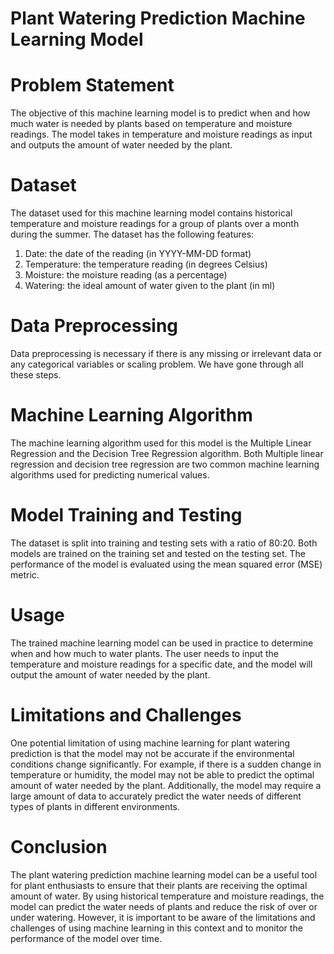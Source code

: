 # Plant Watering Prediction Machine Learning Model
# Problem Statement
The objective of this machine learning model is to predict when and how much water is needed by plants based on temperature and moisture readings. The model takes in temperature and moisture readings as input and outputs the amount of water needed by the plant.

# Dataset
The dataset used for this machine learning model contains historical temperature and moisture readings for a group of plants over a month during the summer. The dataset has the following features:

1. Date: the date of the reading (in YYYY-MM-DD format)
2. Temperature: the temperature reading (in degrees Celsius)
3. Moisture: the moisture reading (as a percentage)
4. Watering: the ideal amount of water given to the plant (in ml)

# Data Preprocessing
Data preprocessing is necessary if there is any missing or irrelevant data or any categorical variables or scaling problem. We have gone through all these steps.

# Machine Learning Algorithm
The machine learning algorithm used for this model is the Multiple Linear Regression and the Decision Tree Regression algorithm. Both Multiple linear regression and decision tree regression are two common machine learning algorithms used for predicting numerical values.

# Model Training and Testing
The dataset is split into training and testing sets with a ratio of 80:20. Both models are trained on the training set and tested on the testing set. The performance of the model is evaluated using the mean squared error (MSE) metric.

# Usage
The trained machine learning model can be used in practice to determine when and how much to water plants. The user needs to input the temperature and moisture readings for a specific date, and the model will output the amount of water needed by the plant.

# Limitations and Challenges
One potential limitation of using machine learning for plant watering prediction is that the model may not be accurate if the environmental conditions change significantly. For example, if there is a sudden change in temperature or humidity, the model may not be able to predict the optimal amount of water needed by the plant. Additionally, the model may require a large amount of data to accurately predict the water needs of different types of plants in different environments.

# Conclusion
The plant watering prediction machine learning model can be a useful tool for plant enthusiasts to ensure that their plants are receiving the optimal amount of water. By using historical temperature and moisture readings, the model can predict the water needs of plants and reduce the risk of over or under watering. However, it is important to be aware of the limitations and challenges of using machine learning in this context and to monitor the performance of the model over time.
